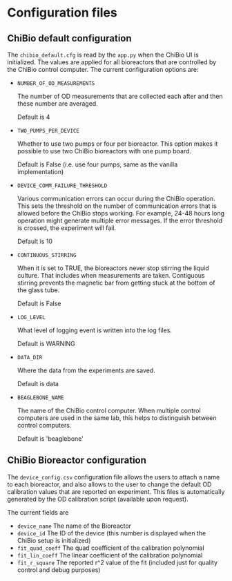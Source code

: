 # Configuration files


## ChiBio default configuration
The `chibio_default.cfg` is read by the `app.py` when the ChiBio UI is initialized. The values are applied for all bioreactors that are controlled by the ChiBio control computer.
The current configuration options are:
 - ``NUMBER_OF_OD_MEASUREMENTS``
 
   The number of OD measurements that are collected each after and then these number are averaged.
    
   Default is 4 
 - ``TWO_PUMPS_PER_DEVICE``
 
   Whether to use two pumps or four per bioreactor. This option makes it possible to use two ChiBio bioreactors with one pump board.
   
   Default is False (i.e. use four pumps, same as the vanilla implementation)
 - ``DEVICE_COMM_FAILURE_THRESHOLD``
   
   Various communication errors can occur during the ChiBio operation. This sets the threshold on the number of communication errors that is allowed before the ChiBio stops working.
   For example, 24-48 hours long operation might generate multiple error messages. If the error threshold is crossed, the experiment will fail.
   
   Default is 10 
 - ``CONTINUOUS_STIRRING``
 
   When it is set to TRUE, the bioreactors never stop stirring the liquid culture. That includes when measurements are taken. Contiguous stirring prevents the magnetic bar from getting stuck at the bottom of the glass tube.
   
   Default is False 
 - ``LOG_LEVEL``
 
   What level of logging event is written into the log files.
   
   Default is WARNING
 - ``DATA_DIR``
   
   Where the data from the experiments are saved.
 
   Default is data
 - ``BEAGLEBONE_NAME``
 
   The name of the ChiBio control computer. When multiple control computers are used in the same lab, this helps to distinguish between control computers.
   
   Default is 'beaglebone'
   
## ChiBio Bioreactor configuration
The `device_config.csv` configuration file allows the users to attach a name to each bioreactor, and also allows to the user to change the default OD calibration values that are reported on experiment.
This files is automatically generated by the OD calibration script (available upon request).

The current fields are 

 - ``device_name`` 
   The name of the Bioreactor
 - ``device_id``
   The ID of the device (this number is displayed when the ChiBio setup is initialized)
 - ``fit_quad_coeff``
   The quad coefficient of the calibration polynomial
 - ``fit_lin_coeff``
   The linear coefficient of the calibration polynomial
 - ``fit_r_square``
   The reported r^2 value of the fit (included just for quality control and debug purposes)